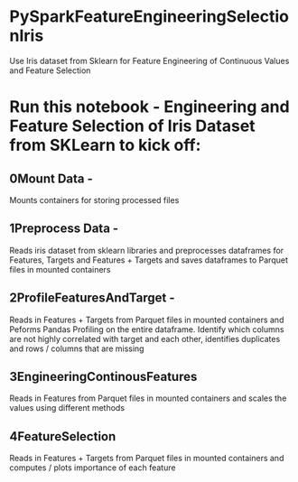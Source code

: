 # PySparkFeatureEngineeringSelectionIris
Use Iris dataset from Sklearn for Feature Engineering of Continuous Values and Feature Selection

# Run this notebook - Engineering and Feature Selection of Iris Dataset from SKLearn to kick off:
## 0Mount Data -
Mounts containers for storing processed files

## 1Preprocess Data -
Reads iris dataset from sklearn libraries and preprocesses dataframes for Features, Targets and Features + Targets and saves dataframes to Parquet files in mounted containers

## 2ProfileFeaturesAndTarget -
Reads in Features + Targets from Parquet files in mounted containers and Peforms Pandas Profiling on the entire dataframe. Identify which columns are not highly correlated with target and each other, identifies duplicates and rows / columns that are missing

## 3EngineeringContinousFeatures
Reads in Features from Parquet files in mounted containers and scales the values using different methods

## 4FeatureSelection
Reads in Features + Targets from Parquet files in mounted containers and computes / plots importance of each feature

